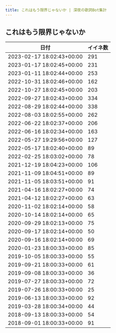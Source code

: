 ```yaml
---
title: これはもう限界じゃないか | 深夜の歌詞Bot集計
---
```

## これはもう限界じゃないか

|日付|イイネ数|
|-|-|
|2023-02-17 18:02:43+00:00|291|
|2023-01-17 18:02:45+00:00|231|
|2023-01-11 18:02:44+00:00|253|
|2022-10-31 18:02:46+00:00|162|
|2022-10-27 18:02:45+00:00|203|
|2022-09-27 18:02:43+00:00|334|
|2022-08-29 18:02:44+00:00|338|
|2022-08-03 18:02:55+00:00|262|
|2022-06-22 18:02:37+00:00|206|
|2022-06-16 18:02:34+00:00|163|
|2022-05-27 19:29:56+00:00|127|
|2022-05-17 18:02:40+00:00|89|
|2022-02-25 18:03:02+00:00|78|
|2021-12-19 18:04:23+00:00|106|
|2021-11-09 18:04:51+00:00|89|
|2021-11-05 18:03:51+00:00|91|
|2021-04-16 18:02:27+00:00|74|
|2021-04-12 18:02:27+00:00|63|
|2020-11-02 18:02:14+00:00|58|
|2020-10-14 18:02:14+00:00|65|
|2020-09-29 18:02:13+00:00|75|
|2020-09-17 18:02:14+00:00|50|
|2020-09-16 18:02:14+00:00|69|
|2020-01-23 18:00:33+00:00|85|
|2019-10-05 18:00:33+00:00|55|
|2019-09-21 18:00:33+00:00|61|
|2019-09-08 18:00:33+00:00|36|
|2019-07-27 18:00:33+00:00|72|
|2019-07-26 18:00:33+00:00|25|
|2019-06-13 18:00:33+00:00|92|
|2019-03-28 18:00:34+00:00|44|
|2018-09-13 18:00:33+00:00|54|
|2018-09-01 18:00:33+00:00|91|

